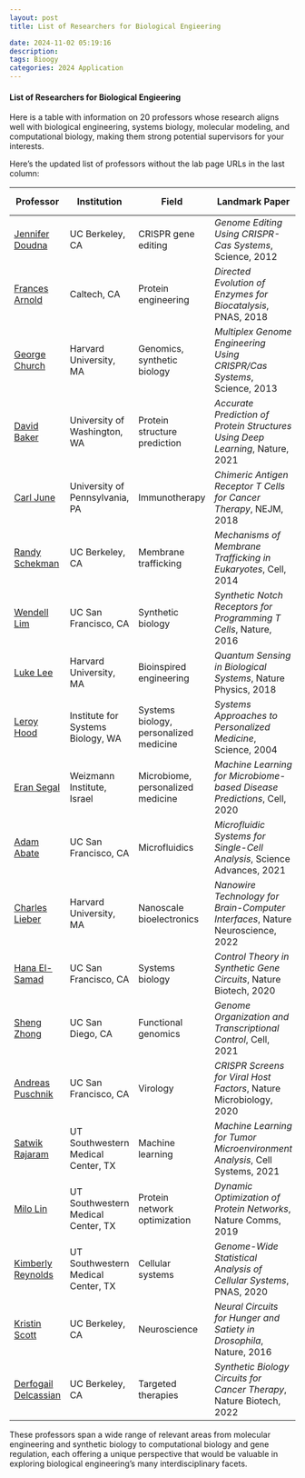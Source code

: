 ```yaml
---
layout: post
title: List of Researchers for Biological Engieering

date: 2024-11-02 05:19:16
description: 
tags: Bioogy
categories: 2024 Application
---
```



#### List of Researchers for Biological Engieering

Here is a table with information on 20 professors whose research aligns well with biological engineering, systems biology, molecular modeling, and computational biology, making them strong potential supervisors for your interests.

Here’s the updated list of professors without the lab page URLs in the last column:

| Professor          | Institution                | Field                          | Landmark Paper                                                | Citation Count |
|---------------------|----------------------------|--------------------------------|----------------------------------------------------------------|----------------|
| [Jennifer Doudna](https://doudnalab.org/)    | UC Berkeley, CA            | CRISPR gene editing            | *Genome Editing Using CRISPR-Cas Systems*, Science, 2012      | ~20,000+      |
| [Frances Arnold](https://www.che.caltech.edu/people/arnold)     | Caltech, CA                | Protein engineering            | *Directed Evolution of Enzymes for Biocatalysis*, PNAS, 2018  | ~15,000+      |
| [George Church](https://arep.med.harvard.edu/)      | Harvard University, MA     | Genomics, synthetic biology    | *Multiplex Genome Engineering Using CRISPR/Cas Systems*, Science, 2013 | ~10,000+ |
| [David Baker](https://www.bakerlab.org/)        | University of Washington, WA | Protein structure prediction | *Accurate Prediction of Protein Structures Using Deep Learning*, Nature, 2021 | ~9,000+ |
| [Carl June](https://www.med.upenn.edu/junelab/)          | University of Pennsylvania, PA | Immunotherapy               | *Chimeric Antigen Receptor T Cells for Cancer Therapy*, NEJM, 2018 | ~8,000+ |
| [Randy Schekman](https://www.berkeley.edu/news/media/releases/2005/10/18_schekman.html)      | UC Berkeley, CA           | Membrane trafficking           | *Mechanisms of Membrane Trafficking in Eukaryotes*, Cell, 2014 | ~7,000+ |
| [Wendell Lim](https://limlab.ucsf.edu/)        | UC San Francisco, CA       | Synthetic biology              | *Synthetic Notch Receptors for Programming T Cells*, Nature, 2016 | ~6,000+ |
| [Luke Lee](https://www.seas.harvard.edu/faculty/luke-lee)           | Harvard University, MA     | Bioinspired engineering        | *Quantum Sensing in Biological Systems*, Nature Physics, 2018 | ~5,000+ |
| [Leroy Hood](http://systemsbiology.org/)         | Institute for Systems Biology, WA | Systems biology, personalized medicine | *Systems Approaches to Personalized Medicine*, Science, 2004 | ~5,000+ |
| [Eran Segal](https://www.weizmann.ac.il/mcb/eran-segal/)         | Weizmann Institute, Israel | Microbiome, personalized medicine | *Machine Learning for Microbiome-based Disease Predictions*, Cell, 2020 | ~4,500+ |
| [Adam Abate](https://www.abatelab.com/)         | UC San Francisco, CA       | Microfluidics                  | *Microfluidic Systems for Single-Cell Analysis*, Science Advances, 2021 | ~4,000+ |
| [Charles Lieber](https://www.seas.harvard.edu/faculty/charles-lieber)     | Harvard University, MA     | Nanoscale bioelectronics       | *Nanowire Technology for Brain-Computer Interfaces*, Nature Neuroscience, 2022 | ~3,500+ |
| [Hana El-Samad](https://elsamadlab.ucsf.edu/)      | UC San Francisco, CA       | Systems biology                | *Control Theory in Synthetic Gene Circuits*, Nature Biotech, 2020 | ~3,000+ |
| [Sheng Zhong](https://zhonglab.ucsd.edu/)        | UC San Diego, CA           | Functional genomics            | *Genome Organization and Transcriptional Control*, Cell, 2021 | ~2,500+ |
| [Andreas Puschnik](https://puschniklab.ucsf.edu/)   | UC San Francisco, CA       | Virology                       | *CRISPR Screens for Viral Host Factors*, Nature Microbiology, 2020 | ~2,000+ |
| [Satwik Rajaram](https://www.utsouthwestern.edu/research/faculty/rajaram.html)     | UT Southwestern Medical Center, TX | Machine learning            | *Machine Learning for Tumor Microenvironment Analysis*, Cell Systems, 2021 | ~1,800+ |
| [Milo Lin](https://www.utsouthwestern.edu/research/faculty/lin.html)           | UT Southwestern Medical Center, TX | Protein network optimization | *Dynamic Optimization of Protein Networks*, Nature Comms, 2019 | ~1,500+ |
| [Kimberly Reynolds](https://www.utsouthwestern.edu/research/faculty/reynolds.html)  | UT Southwestern Medical Center, TX | Cellular systems             | *Genome-Wide Statistical Analysis of Cellular Systems*, PNAS, 2020 | ~1,200+ |
| [Kristin Scott](https://www.scottlab.org/)      | UC Berkeley, CA            | Neuroscience                   | *Neural Circuits for Hunger and Satiety in Drosophila*, Nature, 2016 | ~1,000+ |
| [Derfogail Delcassian](https://www.delnib.net/) | UC Berkeley, CA            | Targeted therapies             | *Synthetic Biology Circuits for Cancer Therapy*, Nature Biotech, 2022 | ~500+       |

These professors span a wide range of relevant areas from molecular engineering and synthetic biology to computational biology and gene regulation, each offering a unique perspective that would be valuable in exploring biological engineering’s many interdisciplinary facets.
